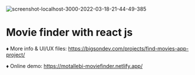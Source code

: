 ![screenshot-localhost-3000-2022-03-18-21-44-49-385](https://user-images.githubusercontent.com/12232327/159060278-651db2fc-1902-4d2c-bef6-3d1a10dcc32d.png)
# Movie finder with react js

♦ More info & UI/UX files: https://bigsondev.com/projects/find-movies-app-project/

♦ Online demo: https://motallebi-moviefinder.netlify.app/
